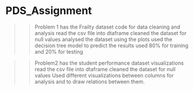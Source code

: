 # PDS_Assignment
>> Problem 1 has the Frailty dataset code for data cleaning and analysis 
read the csv file into dtaframe
cleaned the dataset for null values
analysed the dataset using the plots 
used the decision tree model to predict the results
used 80% for training and 20% for testing

>>Problem2 has the student performance dataset visualizations
read the csv file into dtaframe
cleaned the dataset for null values
Used different visualizations between columns for analysis and to draw relations between them.
